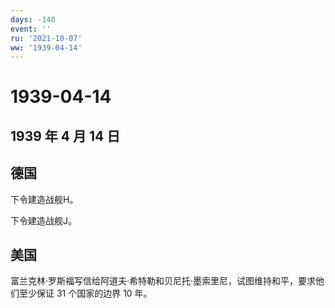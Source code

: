 ```yaml
---
days: -140
event: ''
ru: '2021-10-07'
ww: '1939-04-14'
---
```


# 1939-04-14

## 1939 年 4 月 14 日

## 德国

下令建造战舰H。

下令建造战舰J。

## 美国

富兰克林·罗斯福写信给阿道夫·希特勒和贝尼托·墨索里尼，试图维持和平，要求他们至少保证
31 个国家的边界 10 年。